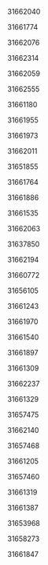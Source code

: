 31662040

31661774

31662076

31662314

31662059

31662555

31661180

31661955

31661973

31662011

31651855

31661764

31661886

31661535

31662063

31637850

31662194

31660772

31656105

31661243

31661970

31661540

31661897

31661309

31662237

31661329

31657475

31662140

31657468

31661205

31657460

31661319

31661387

31653968

31658273

31661847

